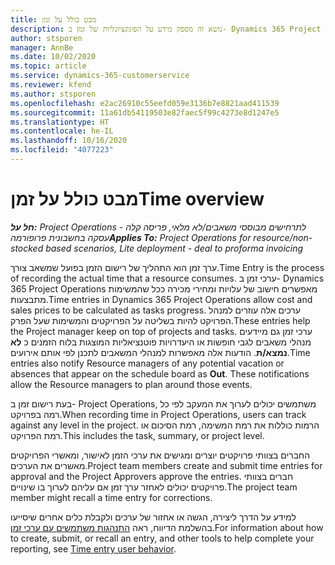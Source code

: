 ```yaml
---
title: מבט כולל על זמן
description: נושא זה מספק מידע על הפונקציונליות של זמן ב- Dynamics 365 Project Operations.
author: stsporen
manager: AnnBe
ms.date: 10/02/2020
ms.topic: article
ms.service: dynamics-365-customerservice
ms.reviewer: kfend
ms.author: stsporen
ms.openlocfilehash: e2ac26910c55eefd059e3136b7e8821aad411539
ms.sourcegitcommit: 11a61db54119503e82faec5f99c4273e8d1247e5
ms.translationtype: HT
ms.contentlocale: he-IL
ms.lasthandoff: 10/16/2020
ms.locfileid: "4077223"
---
```

# <a name="time-overview"></a><span data-ttu-id="20089-103">מבט כולל על זמן</span><span class="sxs-lookup"><span data-stu-id="20089-103">Time overview</span></span>

<span data-ttu-id="20089-104">_**חל על:** Project Operations לתרחישים מבוססי משאבים/לא מלאי, פריסה קלה - עסקה בחשבונית פרופורמה_</span><span class="sxs-lookup"><span data-stu-id="20089-104">_**Applies To:** Project Operations for resource/non-stocked based scenarios, Lite deployment - deal to proforma invoicing_</span></span>

<span data-ttu-id="20089-105">ערך זמן הוא התהליך של רישום הזמן בפועל שמשאב צורך.</span><span class="sxs-lookup"><span data-stu-id="20089-105">Time Entry is the process of recording the actual time that a resource consumes.</span></span> <span data-ttu-id="20089-106">ערכי זמן ב- Dynamics 365 Project Operations מאפשרים חישוב של עלויות ומחירי מכירה ככל שהמשימות מתבצעות.</span><span class="sxs-lookup"><span data-stu-id="20089-106">Time entries in Dynamics 365 Project Operations allow cost and sales prices to be calculated as tasks progress.</span></span> <span data-ttu-id="20089-107">ערכים אלה עוזרים למנהל הפרויקט להיות בשליטה על הפרויקטים והמשימות שעל הפרק.</span><span class="sxs-lookup"><span data-stu-id="20089-107">These entries help the Project manager keep on top of projects and tasks.</span></span> <span data-ttu-id="20089-108">ערכי זמן גם מיידעים מנהלי משאבים לגבי חופשות או היעדרויות פוטנציאליות המוצגות בלוח הזמנים כ **לא נמצא/ת**. הודעות אלה מאפשרות למנהלי המשאבים לתכנן לפי אותם אירועים.</span><span class="sxs-lookup"><span data-stu-id="20089-108">Time entries also notify Resource managers of any potential vacation or absences that appear on the schedule board as **Out**. These notifications allow the Resource managers to plan around those events.</span></span>

<span data-ttu-id="20089-109">בעת רישום זמן ב- Project Operations, משתמשים יכולים לערוך את המעקב לפי כל רמה בפרויקט.</span><span class="sxs-lookup"><span data-stu-id="20089-109">When recording time in Project Operations, users can track against any level in the project.</span></span> <span data-ttu-id="20089-110">הרמות כוללות את רמת המשימה, רמת הסיכום או רמת הפרויקט.</span><span class="sxs-lookup"><span data-stu-id="20089-110">This includes the task, summary, or project level.</span></span>

<span data-ttu-id="20089-111">החברים בצוותי פרויקטים יוצרים ומגישים את ערכי הזמן לאישור, ומאשרי הפרויקטים מאשרים את הערכים.</span><span class="sxs-lookup"><span data-stu-id="20089-111">Project team members create and submit time entries for approval and the Project Approvers approve the entries.</span></span> <span data-ttu-id="20089-112">חברים בצוותי פרויקטים יכולים לאחזר ערך זמן אם עליהם לערוך בו שינויים.</span><span class="sxs-lookup"><span data-stu-id="20089-112">The project team member might recall a time entry for corrections.</span></span>

<span data-ttu-id="20089-113">למידע על הדרך ליצירה, הגשה או אחזור של ערכים ולקבלת כלים אחרים שיסייעו בהשלמת הדיווח, ראה [התנהגות משתמשים עם ערכי זמן](ui-behavior-time.md).</span><span class="sxs-lookup"><span data-stu-id="20089-113">For information about how to create, submit, or recall an entry, and other tools to help complete your reporting, see [Time entry user behavior](ui-behavior-time.md).</span></span>

